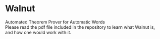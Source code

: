 # Walnut
Automated Theorem Prover for Automatic Words </br>
Please read the pdf file included in the repository to learn what Walnut is, and how one would work with it. 
